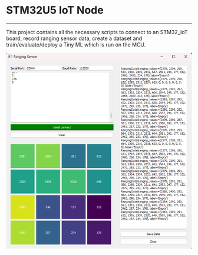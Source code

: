 # STM32U5 IoT Node

---
This project contains all the necessary scripts to connect to an STM32_IoT board, record ranging sensor data, create a dataset and train/evaluate/deploy a Tiny ML which is run on the MCU.

![alt text](Images/GUI.png)
